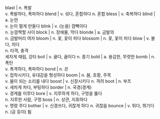 blast	| n. 폭발<br/>v. 폭발하다, 폭파하다
blend	| v. 섞다, 혼합하다 n. 혼합
bless	| v. 축복하다
blind	| a. 눈먼<br/>v. 눈이 멀게 만들다
blink	| v. (눈을) 깜빡이다<br/>n. 눈깜짝할 사이
block	| n. 장애물, 막다
blonde	| a. 금발의<br/>n. 금발머리 여자
bloom	| n. 꽃, 꽃이 피다
blossom	| n. 꽃, 꽃이 피다
blow	| v. 불다, 치다<br/>n. 타격, 충격<br/>세차게 때림, 강타
boil	| v. 끓다, 끓이다 n. 종기
bold	| a. 용감한, 뚜렷한
bomb	| n. 폭탄<br/>v. 폭격하다, 폭파하다
bond	| n. 끈<br/>v. 접착시키다, 유대감을 형성하다
boom	| n. 붐, 호황, 주목<br/>v. 붐이 되는 소리를 내다
boost	| v. 신장시키다 n. 격려
boot	| n. 부츠<br/>v. 세차게 차다, 부팅하다
border	| n. 국경(경계)<br/>v. 경계를 이루다
bore	| v. 지루하게 하다, 구멍을 뚫다<br/>n. 지루한 사람, 구멍
boss	| n. 상관, 지휘하다<br/>v. 명령 주다
bother	| v. 신경쓰다, 귀찮게 하다 n. 귀찮음
bounce	| v. 튀다, 뛰기다<br/>n. (공 등이) 튐

